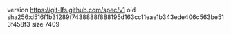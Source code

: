 version https://git-lfs.github.com/spec/v1
oid sha256:d516f1b31289f7438888f888195d163cc11eae1b343ede406c563be513f458f3
size 7409

